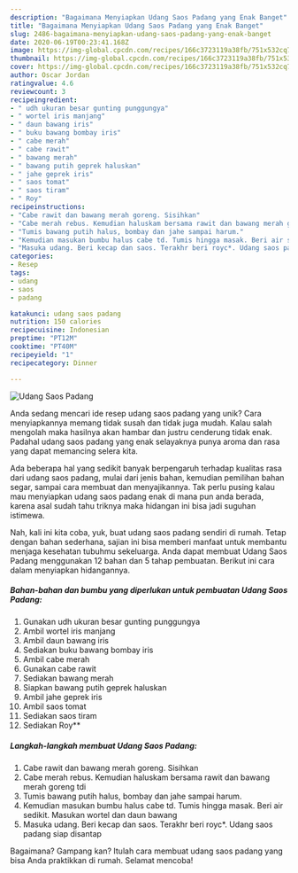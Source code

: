 ```yaml
---
description: "Bagaimana Menyiapkan Udang Saos Padang yang Enak Banget"
title: "Bagaimana Menyiapkan Udang Saos Padang yang Enak Banget"
slug: 2486-bagaimana-menyiapkan-udang-saos-padang-yang-enak-banget
date: 2020-06-19T00:23:41.168Z
image: https://img-global.cpcdn.com/recipes/166c3723119a38fb/751x532cq70/udang-saos-padang-foto-resep-utama.jpg
thumbnail: https://img-global.cpcdn.com/recipes/166c3723119a38fb/751x532cq70/udang-saos-padang-foto-resep-utama.jpg
cover: https://img-global.cpcdn.com/recipes/166c3723119a38fb/751x532cq70/udang-saos-padang-foto-resep-utama.jpg
author: Oscar Jordan
ratingvalue: 4.6
reviewcount: 3
recipeingredient:
- " udh ukuran besar gunting punggungya"
- " wortel iris manjang"
- " daun bawang iris"
- " buku bawang bombay iris"
- " cabe merah"
- " cabe rawit"
- " bawang merah"
- " bawang putih geprek haluskan"
- " jahe geprek iris"
- " saos tomat"
- " saos tiram"
- " Roy"
recipeinstructions:
- "Cabe rawit dan bawang merah goreng. Sisihkan"
- "Cabe merah rebus. Kemudian haluskam bersama rawit dan bawang merah goreng tdi"
- "Tumis bawang putih halus, bombay dan jahe sampai harum."
- "Kemudian masukan bumbu halus cabe td. Tumis hingga masak. Beri air sedikit. Masukan wortel dan daun bawang"
- "Masuka udang. Beri kecap dan saos. Terakhr beri royc*. Udang saos padang siap disantap"
categories:
- Resep
tags:
- udang
- saos
- padang

katakunci: udang saos padang 
nutrition: 150 calories
recipecuisine: Indonesian
preptime: "PT12M"
cooktime: "PT40M"
recipeyield: "1"
recipecategory: Dinner

---
```



![Udang Saos Padang](https://img-global.cpcdn.com/recipes/166c3723119a38fb/751x532cq70/udang-saos-padang-foto-resep-utama.jpg)

Anda sedang mencari ide resep udang saos padang yang unik? Cara menyiapkannya memang tidak susah dan tidak juga mudah. Kalau salah mengolah maka hasilnya akan hambar dan justru cenderung tidak enak. Padahal udang saos padang yang enak selayaknya punya aroma dan rasa yang dapat memancing selera kita.

Ada beberapa hal yang sedikit banyak berpengaruh terhadap kualitas rasa dari udang saos padang, mulai dari jenis bahan, kemudian pemilihan bahan segar, sampai cara membuat dan menyajikannya. Tak perlu pusing kalau mau menyiapkan udang saos padang enak di mana pun anda berada, karena asal sudah tahu triknya maka hidangan ini bisa jadi suguhan istimewa.




Nah, kali ini kita coba, yuk, buat udang saos padang sendiri di rumah. Tetap dengan bahan sederhana, sajian ini bisa memberi manfaat untuk membantu menjaga kesehatan tubuhmu sekeluarga. Anda dapat membuat Udang Saos Padang menggunakan 12 bahan dan 5 tahap pembuatan. Berikut ini cara dalam menyiapkan hidangannya.

<!--inarticleads1-->

##### Bahan-bahan dan bumbu yang diperlukan untuk pembuatan Udang Saos Padang:

1. Gunakan  udh ukuran besar gunting punggungya
1. Ambil  wortel iris manjang
1. Ambil  daun bawang iris
1. Sediakan  buku bawang bombay iris
1. Ambil  cabe merah
1. Gunakan  cabe rawit
1. Sediakan  bawang merah
1. Siapkan  bawang putih geprek haluskan
1. Ambil  jahe geprek iris
1. Ambil  saos tomat
1. Sediakan  saos tiram
1. Sediakan  Roy**




<!--inarticleads2-->

##### Langkah-langkah membuat Udang Saos Padang:

1. Cabe rawit dan bawang merah goreng. Sisihkan
1. Cabe merah rebus. Kemudian haluskam bersama rawit dan bawang merah goreng tdi
1. Tumis bawang putih halus, bombay dan jahe sampai harum.
1. Kemudian masukan bumbu halus cabe td. Tumis hingga masak. Beri air sedikit. Masukan wortel dan daun bawang
1. Masuka udang. Beri kecap dan saos. Terakhr beri royc*. Udang saos padang siap disantap




Bagaimana? Gampang kan? Itulah cara membuat udang saos padang yang bisa Anda praktikkan di rumah. Selamat mencoba!
